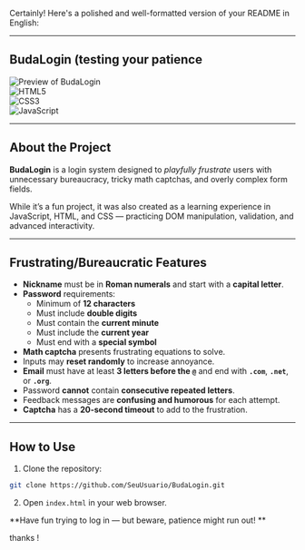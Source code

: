 Certainly! Here's a polished and well-formatted version of your README in English:

---

## BudaLogin (testing your patience

![Preview of BudaLogin](https://i.imgur.com/t8nCBID.png)  
![HTML5](https://img.shields.io/badge/HTML5-E34F26?style=for-the-badge&logo=html5&logoColor=white)  
![CSS3](https://img.shields.io/badge/CSS3-1572B6?style=for-the-badge&logo=css3&logoColor=white)  
![JavaScript](https://img.shields.io/badge/JavaScript-F7DF1E?style=for-the-badge&logo=javascript&logoColor=black)

---

## About the Project

**BudaLogin** is a login system designed to *playfully frustrate* users with unnecessary bureaucracy, tricky math captchas, and overly complex form fields.

While it’s a fun project, it was also created as a learning experience in JavaScript, HTML, and CSS — practicing DOM manipulation, validation, and advanced interactivity.

---

## Frustrating/Bureaucratic Features

- **Nickname** must be in **Roman numerals** and start with a **capital letter**.
- **Password** requirements:
  - Minimum of **12 characters**
  - Must include **double digits**
  - Must contain the **current minute**
  - Must include the **current year**
  - Must end with a **special symbol**
- **Math captcha** presents frustrating equations to solve.
- Inputs may **reset randomly** to increase annoyance.
- **Email** must have at least **3 letters before the `@`** and end with **`.com`**, **`.net`**, or **`.org`**.
- Password **cannot** contain **consecutive repeated letters**.
- Feedback messages are **confusing and humorous** for each attempt.
- **Captcha** has a **20-second timeout** to add to the frustration.

---

## How to Use

1. Clone the repository:

```bash
git clone https://github.com/SeuUsuario/BudaLogin.git
```

2. Open `index.html` in your web browser.

**Have fun trying to log in — but beware, patience might run out! **

thanks !
